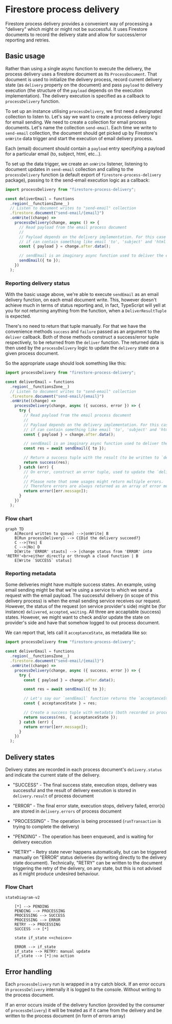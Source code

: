 # Firestore process delivery

Firestore process delivery provides a convenient way of processing a "delivery" which might or might not be successful. It uses Firestore documents to record the delivery state and allow for success/error reporting and retries.

## Basic usage

Rather than using a single async function to execute the delivery, the process delivery uses a firestore document as its `ProcessDocument`. That document is used to initialize the delivery process, record current delivery state (as `delivery` property on the document) and pass `payload` to delivery execution (the structure of the `payload` depends on the execution implementation). The delivery execution is specified as a callback to `processDelivery` function.

To set up an instance utilising `processDelivery`, we first need a designated collection to listen to. Let's say we want to create a process delivery logic for email sending. We need to create a collection for email process documents. Let's name the collection `send-email`. Each time we write to `send-email` collection, the document should get picked up by Firestore's `onWrite` data trigger and start the execution of email delivery process.

Each (email) document should contain a `payload` entry specifying a payload for a particular email (to, subject, html, etc...).

To set up the data trigger, we create an `onWrite` listener, listening to document updates in `send-email` collection and calling to the `processDelivery` function (a default export of `firestore-process-delivery` package), passing to it the send-email execution logic as a callback:

```typescript
import processDelivery from "firestore-process-delivery";

const deliverEmail = functions
  .region(__functionsZone__)
  // Listen to document writes to "send-email" collection
  .firestore.document("send-email/{email}")
  .onWrite((change) =>
    processDelivery(change, async () => {
      // Read payload from the email process document
      //
      // Payload depends on the delivery implementation. For this case (email sending)
      // if can contain something like email 'to', 'subject' and 'html' properties
      const { payload } = change.after.data();

      // sendEmail is an imaginary async function used to deliver the email to the recipient
      sendEmail({ to });
    })
  );
```

### Reporting delivery status

With the basic usage above, we're able to execute `sendEmail` as an email delivery function, on each email document write. This, however doesn't achieve much in terms of status reporting and, in fact, TypeScript will yell at you for not returning anything from the function, when a `DeliverResultTuple` is expected.

There's no need to return that tuple manually. For that we have the convenience methods `success` and `failure` passed as an argument to the `deliver` callback. Both of those methods construct a success/error tuple respectively, to be returned from the `deliver` function. The returned data is then used by the `processDelivery` logic to update the `delivery` state on a given process document.

So the appropriate usage should look something like this:

```typescript
import processDelivery from "firestore-process-delivery";

const deliverEmail = functions
  .region(__functionsZone__)
  // Listen to document writes to "send-email" collection
  .firestore.document("send-email/{email}")
  .onWrite((change) =>
    processDelivery(change, async ({ success, error }) => {
      try {
        // Read payload from the email process document
        //
        // Payload depends on the delivery implementation. For this case (email sending)
        // if can contain something like email 'to', 'subject' and 'html' properties
        const { payload } = change.after.data();

        // sendEmail is an imaginary async function used to deliver the email to the recipient
        const res = await sendEmail({ to });

        // Return a success tuple with the result (to be written to `delivery` state in the process document)
        return success(res);
      } catch (err) {
        // On error, construct an error tuple, used to update the `delivery` state accordingly
        //
        // Please note that some usages might return multiple errors.
        // Therefore errors are always returned as an array of error message strings
        return error([err.message]);
      }
    })
  );
```

### Flow chart

```mermaid
graph TD
    A[Record written to queue] -->|onWrite| B
    B[Run processDelivery] --> C{Did the delivery succeed?}
    C -->|Yes| E
    C -->|No| D
    D[Write 'ERROR' stauts] --> |change status from 'ERROR' into 'RETRY'<br>either directly or through a cloud function | B
    E[Write `SUCCESS` status]
```

### Reporting metadata

Some deliveries might have multiple success states. An example, using email sending might be that we're using a service to which we send a request with the email payload. The successful delivery (in scope of this delivery process) is when the email sending service receives our request. However, the status of the request (on service provider's side) might be (for instance) `delivered`, `accepted`, `waiting`. All three are accaptable (success) states. However, we might want to check and/or update the state on provider's side and have that somehow logged to out process document.

We can report that, lets call it `acceptanceState`, as metadata like so:

```typescript
import processDelivery from "firestore-process-delivery";

const deliverEmail = functions
  .region(__functionsZone__)
  .firestore.document("send-email/{email}")
  .onWrite((change) =>
    processDelivery(change, async ({ success, error }) => {
      try {
        const { payload } = change.after.data();

        const res = await sendEmail({ to });

        // Let's say our `sendEmail` function returns the `acceptanceState` among other things
        const { acceptanceState } = res;

        // Create a success tuple with metadata (both recorded in process document)
        return success(res, { acceptanceState });
      } catch (err) {
        return error([err.message]);
      }
    })
  );
```

## Delivery states

Delivery states are recorded in each process document's `delivery.status` and indicate the current state of the delivery.

- "SUCCESS" - The final success state, execution stops, delivery was successful and the result of delivery execution is stored in `delivery.result` of process document

- "ERROR" - The final error state, execution stops, delivery failed, error(s) are stored in `delivery.errors` of process document

- "PROCESSING" - The operation is being processed (`runTransaction` is trying to complete the delivery)

- "PENDING" - The operation has been enqueued, and is waiting for delivery execution

- "RETRY" - Retry state never happens automatically, but can be triggered manually on "ERROR" status deliveries (by writing directly to the delivery state document). Technically, "RETRY" can be written to the document triggering the retry of the delivery, on any state, but this is not advised as it might produce undesired behaviour.

### Flow Chart

```mermaid
stateDiagram-v2

    [*] --> PENDING
    PENDING --> PROCESSING
    PROCESSING --> SUCCESS
    PROCESSING --> ERROR
    RETRY --> PROCESSING
    SUCCESS --> [*]

    state if_state <<choice>>

    ERROR --> if_state
    if_state --> RETRY: manual update
    if_state --> [*]:no action
```

## Error handling

Each `processDelivery` run is wrapped in a try catch block. If an error occurs in `processDelivery` internally it is logged to the console. Without writing to the process document.

If an error occurs inside of the delivery function (provided by the consumer of `processDelivery`) it will be treated as if it came from the delivery and be written to the process document (in form of errors array)

